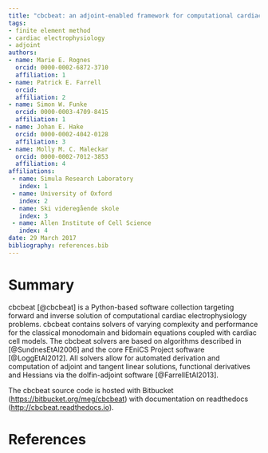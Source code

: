 ```yaml
---
title: "cbcbeat: an adjoint-enabled framework for computational cardiac electrophysiology" 
tags:
- finite element method
- cardiac electrophysiology
- adjoint
authors:
- name: Marie E. Rognes 
  orcid: 0000-0002-6872-3710
  affiliation: 1
- name: Patrick E. Farrell
  orcid: 
  affiliation: 2
- name: Simon W. Funke
  orcid: 0000-0003-4709-8415
  affiliation: 1
- name: Johan E. Hake
  orcid: 0000-0002-4042-0128
  affiliation: 3
- name: Molly M. C. Maleckar
  orcid: 0000-0002-7012-3853
  affiliation: 4
affiliations:
 - name: Simula Research Laboratory
   index: 1
 - name: University of Oxford
   index: 2
 - name: Ski videregående skole
   index: 3
 - name: Allen Institute of Cell Science
   index: 4
date: 29 March 2017
bibliography: references.bib
---
```


# Summary

cbcbeat [@cbcbeat] is a Python-based software collection targeting
forward and inverse solution of computational cardiac
electrophysiology problems. cbcbeat contains solvers of varying
complexity and performance for the classical monodomain and bidomain
equations coupled with cardiac cell models. The cbcbeat solvers are
based on algorithms described in [@SundnesEtAl2006] and the core
FEniCS Project software [@LoggEtAl2012]. All solvers allow for
automated derivation and computation of adjoint and tangent linear
solutions, functional derivatives and Hessians via the dolfin-adjoint
software [@FarrellEtAl2013].

The cbcbeat source code is hosted with Bitbucket
(https://bitbucket.org/meg/cbcbeat) with documentation on readthedocs
(http://cbcbeat.readthedocs.io).

# References
